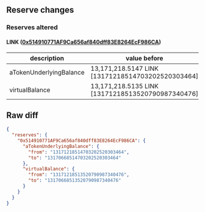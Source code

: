 ## Reserve changes

### Reserves altered

#### LINK ([0x514910771AF9Ca656af840dff83E8264EcF986CA](https://etherscan.io/address/0x514910771AF9Ca656af840dff83E8264EcF986CA))

| description | value before | value after |
| --- | --- | --- |
| aTokenUnderlyingBalance | 13,171,218.5147 LINK [13171218514703202520303464] | 13,170,668.5147 LINK [13170668514703202520303464] |
| virtualBalance | 13,171,218.5135 LINK [13171218513520790987340476] | 13,170,668.5135 LINK [13170668513520790987340476] |


## Raw diff

```json
{
  "reserves": {
    "0x514910771AF9Ca656af840dff83E8264EcF986CA": {
      "aTokenUnderlyingBalance": {
        "from": "13171218514703202520303464",
        "to": "13170668514703202520303464"
      },
      "virtualBalance": {
        "from": "13171218513520790987340476",
        "to": "13170668513520790987340476"
      }
    }
  }
}
```